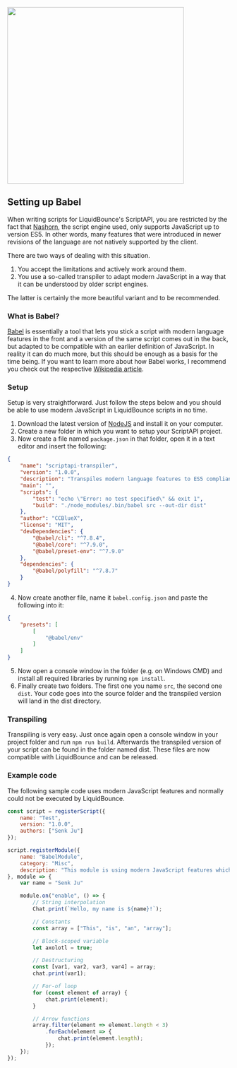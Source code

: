 <a href="https://babeljs.io/"><img src="$images$/babel.png" width="400" height="auto"></a>
## Setting up Babel
When writing scripts for LiquidBounce's ScriptAPI, you are restricted by the fact that [Nashorn](https://docs.oracle.com/javase/9/nashorn/nashorn-java-api.htm#JSNUG112), the script engine used, only supports JavaScript up to version ES5. In other words, many features that were introduced in newer revisions of the language are not natively supported by the client.

There are two ways of dealing with this situation. 
1. You accept the limitations and actively work around them.
2. You use a so-called transpiler to adapt modern JavaScript in a way that it can be understood by older script engines.

The latter is certainly the more beautiful variant and to be recommended.

### What is Babel?
[Babel](https://babeljs.io/) is essentially a tool that lets you stick a script with modern language features in the front and a version of the same script comes out in the back, but adapted to be compatible with an earlier definition of JavaScript. In reality it can do much more, but this should be enough as a basis for the time being. If you want to learn more about how Babel works, I recommend you check out the respective [Wikipedia article](https://en.wikipedia.org/wiki/Babel_(transcompiler)).

### Setup
Setup is very straightforward. Just follow the steps below and you should be able to use modern JavaScript in LiquidBounce scripts in no time.
1. Download the latest version of [NodeJS](https://nodejs.org/en/) and install it on your computer.
2. Create a new folder in which you want to setup your ScriptAPI project.
3. Now create a file named `package.json` in that folder, open it in a text editor and insert the following:
```json
{
    "name": "scriptapi-transpiler",
    "version": "1.0.0",
    "description": "Transpiles modern language features to ES5 compliant JavaScript.",
    "main": "",
    "scripts": {
        "test": "echo \"Error: no test specified\" && exit 1",
        "build": "./node_modules/.bin/babel src --out-dir dist"
    },
    "author": "CCBlueX",
    "license": "MIT",
    "devDependencies": {
        "@babel/cli": "^7.8.4",
        "@babel/core": "^7.9.0",
        "@babel/preset-env": "^7.9.0"
    },
    "dependencies": {
        "@babel/polyfill": "^7.8.7"
    }
}
```
4. Now create another file, name it `babel.config.json` and paste the following into it:
```json
{
    "presets": [
        [
            "@babel/env"
        ]
    ]
}
```
5. Now open a console window in the folder (e.g. on Windows CMD) and install all required libraries by running `npm install`.
6. Finally create two folders. The first one you name `src`, the second one `dist`. Your code goes into the source folder and the transpiled version will land in the dist directory.

### Transpiling
Transpiling is very easy. Just once again open a console window in your project folder and run `npm run build`. Afterwards the transpiled version of your script can be found in the folder named dist. These files are now compatible with LiquidBounce and can be released.

### Example code
The following sample code uses modern JavaScript features and normally could not be executed by LiquidBounce. 
```js
const script = registerScript({
    name: "Test",
    version: "1.0.0",
    authors: ["Senk Ju"]
});

script.registerModule({
    name: "BabelModule",
    category: "Misc",
    description: "This module is using modern JavaScript features which have been transpiled to ES5 compliant code."
}, module => {
    var name = "Senk Ju"

    module.on("enable", () => {
        // String interpolation
        Chat.print(`Hello, my name is ${name}!`);

        // Constants
        const array = ["This", "is", "an", "array"];

        // Block-scoped variable
        let axolotl = true;

        // Destructuring
        const [var1, var2, var3, var4] = array;
        chat.print(var1);

        // For-of loop
        for (const element of array) {
            chat.print(element);
        }

        // Arrow functions
        array.filter(element => element.length < 3)
            .forEach(element => {
                chat.print(element.length);
            });
    });
});
```